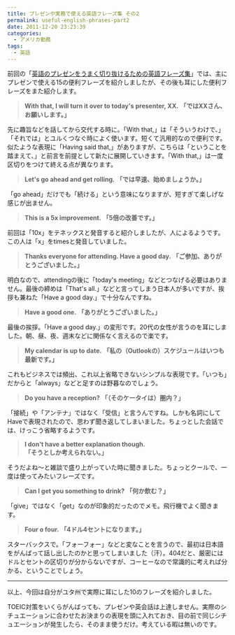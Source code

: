 ```yaml
---
title: プレゼンや実務で使える英語フレーズ集 その2
permalink: useful-english-phrases-part2
date: 2011-12-20 23:23:39
categories:
  - アメリカ勤務
tags:
  - 英語
---
```

前回の「<a href="/news/useful-english-phrases/">英語のプレゼンをうまく切り抜けるための英語フレーズ集</a>」では、主にプレゼンで使える15の便利フレーズを紹介しましたが、その後も耳にした便利フレーズをまた紹介します。
<!-- more -->

> **With that, I will turn it over to today's presenter, XX.**
**「ではXXさん、お願いします。」**

先に趣旨などを話してから交代する時に。「With that,」は「そういうわけで、」「それでは」とユルくつなぐ時によく使います。短くて汎用的なので便利です。
似たような表現に「Having said that,」がありますが、こちらは「ということを踏まえて、」と前言を前提として新たに展開していきます。「With that,」は一度区切りをつけて終える点が異なります。

> **Let's go ahead and get rolling.**
**「では早速、始めましょうか。」**

「go ahead」だけでも「続ける」という意味になりますが、短すぎて楽しげな感じが出ません。

> **This is a 5x improvement.**
**「5倍の改善です。」**

前回は「10x」をテネックスと発音すると紹介しましたが、人によるようです。この人は「x」をtimesと発音していました。

> **Thanks everyone for attending. Have a good day.**
**「ご参加、ありがとうございました。」**

明白なので、attendingの後に「today's meeting」などとつなげる必要はありません。最後の締めは「That's all.」などと言ってしまう日本人が多いですが、挨拶も兼ねた「Have a good day.」で十分なんですね。

> **Have a good one.**
**「ありがとうございました。」**

最後の挨拶。「Have a good day.」の変形です。20代の女性が言うのを耳にしました。朝、昼、夜、週末などに関係なく言えるので楽です。

> **My calendar is up to date.**
**「私の（Outlookの）スケジュールはいつも最新です。」**

これもビジネスでは頻出、これ以上省略できないシンプルな表現です。「いつも」だからと「always」などと足すのは野暮なのでしょう。

> **Do you have a reception?**
**「（そのケータイは）圏内？」**

「接続」や「アンテナ」ではなく「受信」と言うんですね。しかも名詞にしてHaveで表現されたので、思わず聞き返してしまいました。ちょっとした会話では、けっこう省略するようです。

> **I don't have a better explanation though.**
**「そうとしか考えられない。」**

そうだよね～と雑談で盛り上がっていた時に聞きました。ちょっとクールで、一度は使ってみたいフレーズです。

> **Can I get you something to drink?**
**「何か飲む？」**

「give」ではなく「get」なのが印象的だったのでメモ。飛行機でよく聞きます。

> **Four o four.**
**「4ドル4セントになります。」**

スターバックスで。「フォーフォー」などと変なことを言うので、最初は日本語をがんばって話し出したのかと思ってしまいました（汗）。404だと、厳密にはドルとセントの区切りが分からないですが、コーヒーなので常識的に考えれば分かる、ということでしょう。

_____

以上、今回は自分がユタ州で実際に耳にした10のフレーズを紹介しました。

TOEIC対策をいくらがんばっても、プレゼンや英会話は上達しません。実際のシチュエーションに合わせたお決まりの表現を頭に入れておき、目の前で同じシチュエーションが発生したら、そのまま使うだけ。考えている暇は無いのです。